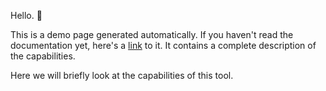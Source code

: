 Hello. 👋

This is a demo page generated automatically. If you haven't read the documentation yet, here's a [link](#) to it. It
contains a complete description of the capabilities.

Here we will briefly look at the capabilities of this tool.



